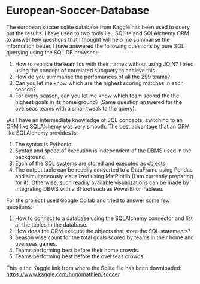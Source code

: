 # European-Soccer-Database
The european soccer sqlite database from Kaggle has been used to query out the results. I have used to two tools i.e., SQLite and SQLAlchemy ORM to answer few questions that I thought will help me summarise the information better. I have answered the following questions by pure SQL querying using the SQL DB browser :- 
1. How to replace the team Ids with their names without using JOIN? I tried using the concept of correlated subquery to achieve this
2. How do you summarise the perfomances of all the 299 teams? 
3. Can you let me know which are the highest scoring matches in each season?
4. For every season, can you let me know which team scored the the highest goals in its home ground? (Same question answered for the overseas teams with a small tweak to the query).

\As I have an intermediate knowledge of SQL concepts; switching to an ORM like SQLAlchemy was very smooth. The best advantage that an ORM like SQLAlchemy provides is:- 
1. The syntax is Pythonic.
2. Syntax and speed of execution is independent of the DBMS used in the background.
3. Each of the SQL systems are stored and executed as objects.
4. The output table can be readily converted to a DataFrame using Pandas and simultaneously visualized using MatPlotlib (I am currently preparing for it). Otherwise, such readily available visualizations can be made by integrating DBMS with a BI tool such as PowerBI or Tableau.

For the project I used Google Collab and tried to answer some few questions:
1. How to connect to a database using the SQLAlchemy connector and list all the tables in the database.
2. How does the ORM execute the objects that store the SQL statements?
3. Season wise count for the total goals scored by teams in their home and overseas games.
4. Teams performing best before their home crowds.
5. Teams performing best before the overseas crowds.

This is the Kaggle link from where the Sqlite file has been downloaded: https://www.kaggle.com/hugomathien/soccer
